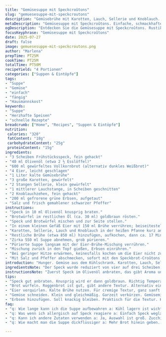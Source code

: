 ```yaml
---
title: "Gemüsesuppe mit Speckcroûtons"
slug: "gemuesesuppe-mit-speckcroutons"
description: "Gemüsebrühe mit Karotten, Lauch, Sellerie und Knoblauch. Püriert und mit Eiern verfeinert. Kleine Erbsen für Biss. Knusprige Speckcroûtons aus Roggenbrot. Ohne Milchprodukte und Nüsse. Kombiniert kräftigen Geschmack vom Speck mit zarter Suppe. Ca. 50 Minuten Gesamtzubereitung. Für vier Personen. Rustikal, jedoch leicht und bekömmlich."
metaDescription: "Gemüsesuppe mit Speckcroûtons. Einfache, schmackhafte Suppe. Ideal für kalte Abende. Mit knackigen Erbsen und knusprigen Brotwürfeln."
ogDescription: "Entdecken Sie die Gemüsesuppe mit Speckcroûtons. Rustikal und leicht. Perfekt für den Herbst. Voller Geschmack, einfach zubereitet."
focusKeyphrase: "Gemüsesuppe mit Speckcroûtons"
date: 2025-07-27
draft: false
image: gemuesesuppe-mit-speckcroutons.png
author: "Marlena"
prepTime: PT25M
cookTime: PT25M
totalTime: PT50M
recipeYield: "4 Portionen"
categories: ["Suppen & Eintöpfe"]
tags:
- "Suppe"
- "Gemüse"
- "einfach"
- "fängig"
- "Hausmannskost"
keywords:
- "Suppe"
- "Herzhafte Speisen"
- "schnelle Rezepte"
breadcrumb: ["Home", "Recipes", "Suppen & Eintöpfe"]
nutrition: 
 calories: "320"
 fatContent: "18g"
 carbohydrateContent: "25g"
 proteinContent: "15g"
ingredients:
- "3 Scheiben Frühstücksspeck, fein gehackt"
- "40 ml Olivenöl (etwa 2 ½ Esslöffel)"
- "600 ml gewürfeltes Vollkornbrot (alternativ dunkles Weißbrot)"
- "4 Eier, leicht geschlagen"
- "1 Liter kalte Gemüsebrühe"
- "3 große Karotten, gewürfelt"
- "2 Stangen Sellerie, klein gewürfelt"
- "1 mittlerer Lauchstange, in Scheiben geschnitten"
- "2 Knoblauchzehen, fein gehackt"
- "200 ml gefrorene grüne Erbsen, aufgetaut"
- "Salz und frisch gemahlener schwarzer Pfeffer"
instructions:
- "Speck in 10 ml Olivenöl knusprig braten."
- "Brotwürfel im restlichen Öl (ca. 30 ml) goldbraun rösten."
- "Speck und Brotwürfel mischen und zur Seite stellen."
- "In einem kleinen Gefäß Eier mit 150 ml Brühe verrühren; beiseitestellen."
- "Karotten, Sellerie, Lauch und Knoblauch in der heißen Pfanne kurz anschwitzen, mit Salz und Pfeffer würzen."
- "Restliche Brühe (etwa 850 ml) hinzufügen, aufkochen, dann ca. 17 Minuten simmern lassen bis das Gemüse weich ist."
- "Zirka 550 ml Suppe abnehmen, grob pürieren."
- "Pürierte Suppe langsam mit der Eier-Brühe-Mischung verrühren."
- "Mischung zurück in den Topf gießen, Erbsen einrühren."
- "Bei geringer Hitze erwärmen, keinesfalls kochen um die Eier nicht zu gerinnen."
- "Mit Salz und Pfeffer abschmecken, sofort mit den Speckbrot-Croûtons servieren."
introduction: "Hunger. Gemüse aus dem Kühlschrank. Karotten, Lauch, Sellerie. Knoblauch. Grüner Erbse dabei. Speck, nicht zu viel, für die Würze. Roggenbrot, würfeln. Brot nicht alt, soll knusprig werden, nicht trocken. Anzahl der Eier erhöht, damit cremig, nicht zu fest. Brühe kalt verwenden. Mischung mit Eiern vorsichtig, langsam, damit keine Klümpchen entstehen. Der Prozess braucht Feinfühligkeit, aber zum Glück keine besondere Kunst. Zusammenspiel aus Texturen zählt. Die Erbsen bleiben knackig, der Rest weich. Kochzeit optimiert, etwas kürzer als üblich, um Gemüse wenigstens minimal bissfest. Croûtons warm, aromatisch. Suppe relativ leicht, aber gut sättigend. Einfache Zutaten, unkomplizierte Zubereitung, aber raffiniert in der Wirkung. Kein Milchprodukt, daher auch für Allergiker gut geeignet. Eine wärmende Vorspeise mit etwas Biss. Für kühle Abende geeignet."
ingredientsNote: "Der Speck wurde reduziert von vier auf drei Scheiben, weniger Fett, aber intensiver Geschmack. Olivenöl wurde leicht verringert, insgesamt auf 40 ml, damit die Pfanne nicht zu ölig wird. Das Brot wurde von hellem Weißbrot auf dunkles Vollkornbrot geändert, eine geschmackliche Variation und mehr Textur. Eier wurden von drei auf vier erhöht, damit die Suppe sämiger wird. Brühe komplett auf Gemüsebasis umgestellt – ursprünglich Hühnerbrühe, ersetzt, veganer Variante möglich. Die Menge an Karotten, Sellerie und Lauch angepasst, um ausgewogenes Aroma zu erhalten. Erbsenmenge wurde fast verdoppelt, geben knackige Frische. Salz sparsam, lieber nachwürzen. Pfeffer frisch gemahlen, wichtiger für die Würze. Knoblauch unverändert, nicht zu dominant. Kleinere Portionen Gemüsewürfel für schnellere Garzeit und feine Konsistenz. Zutaten so gewählt, dass Allergene vermieden werden. Die Kombination soll kein lactosehaltiges Produkt benötigen und dennoch cremig sein. Insgesamt einfache, gut verfügbare Zutaten."
instructionsNote: "Zuerst Speck im Olivenöl anbraten, das gibt Aroma und Fett für Croûtons. Dann Brot im gleichen Öl rösten, bis es knusprig und goldbraun ist. Beides zusammen beiseitelegen. Die Eier mit etwas kalter Brühe verrühren, aufpassen, dass keine Klümpchen entstehen. Gleichzeitig das Gemüse in der Pfanne mit dem restlichen Olivenöl weich dünsten. Dabei Salz und Pfeffer nicht vergessen, für Geschmack und Tiefe. Dann Brühe dazugeben, aufkochen und sanft köcheln bis Gemüse gar ist. Einige Portionen Suppe abheben, um mit dem Mixer zu einer glatten Basis zu werden. Diese wird schrittweise mit Eiern und Brühe vermischt, um eine samtige Textur zu erhalten. Mischung in den Topf zurück, Erbsen hinzufügen. Bei niedriger Temperatur erwärmen, nicht kochen, sonst gerinnt das Ei, das soll vermieden werden. Abschmecken, eventuell nachsalzen oder pfeffern. Sofort servieren mit den Croûtons. Croûtons geben Struktur, Speck die Würze, Rest pur und leicht. Nicht zu lange stehen lassen, Frische wichtig. Die Suppe ist schnell und praktisch."
tips:
- "Speck gut anbraten. Knusprig wird er dann goldbraun. Richtig Temperatur, sonst wird das Fett nicht gut. Olivenöl sorgt für den Geschmack. Temperatur nicht zu hoch, sonst kann der Speck verbrennen."
- "Brot würfeln. Roggenbrot ist gut, gibt andere Textur. Alternativ ein dunkles Weißbrot verwenden. Richtig schneiden, gleichmäßig. Sonst wird das Rösten ungleichmäßig. In gutem Öl anrösten. Knusprig ist wichtig. Zieh den Geschmack aus dem Öl."
- "Eier verquirlen. Kalte Brühe nutzen. Für cremige Textur, ganz sanft einrühren. Langsam, sonst Klümpchen. Die Menge erhöhen, damit sämig statt flüssig. Pass auf die Temperatur, nicht kochen lassen. Sonst gerinnt das Ei und die Suppe wird nicht cremig."
- "Gemüse schneiden. Klein und gleichmäßig. Garzeit verkürzen. Gemüsemischung anschwitzen, damit die Aromen kommen. Richtig würzen. Salz und Pfeffer nicht vergessen. Aber nicht übertreiben. Lagere Gewürze gut. Denn frisch ist immer besser."
- "Erbsen hinzufügen. Soll knackig bleiben. Praktisch für die Textur. Kartoffeln können dazu, wenn mehr Substanz gewollt. Aber schau, dass es nicht zu schwer wird. Diese Suppe ist leicht, um nicht zu sättigend zu sein."
faq:
- "q: Wie lange kann ich die Suppe aufbewahren a: Kühl lagern ist wichtig. Im Kühlschrank bis drei Tage. Alternativ einfrieren. Portionen sind gut. Nach dem Auftauen noch einmal aufwärmen. Aber nicht zu lange kochen."
- "q: Was wenn ich allergisch auf Speck reagiere a: Einfach Speck weglassen. Extra Aromen reinbringen. Rauchgeschmack von geräuchertem Paprika ersetzen. Oder dir eine andere Sorte suchen. Gemüse ist die Hauptsache. Schmeckt trotzdem gut."
- "q: Kann ich andere Zutaten verwenden a: Ja, Auswahl ist groß. Zucchini oder Paprika sind gut. Karotten vielleicht mehr oder weniger. Dazu frische Kräuter verwenden. Petersilie oder Schnittlauch passt super."
- "q: Wie macht man die Suppe dickflüssiger a: Mehr Brot hinein geben. Oder pürieren hilft. Pürierstab für eine gute Konsistenz. Auch Kartoffeln machen es sämiger. Fahrt die Hitze hoch, damit die Zutaten gut verschmelzen."

---
```


